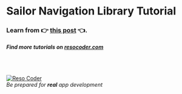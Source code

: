 # Sailor Navigation Library Tutorial

### Learn from :point_right: [this post](https://resocoder.com/flutter-sailor-tutorial) :point_left:.

#### _Find more tutorials on [resocoder.com](https://resocoder.com)_

<br />
<br />

[![Reso Coder](https://resocoder.com/wp-content/uploads/2019/09/logo_with_text_signature.png)](https://resocoder.com)
<br />
_Be prepared for **real** app development_
